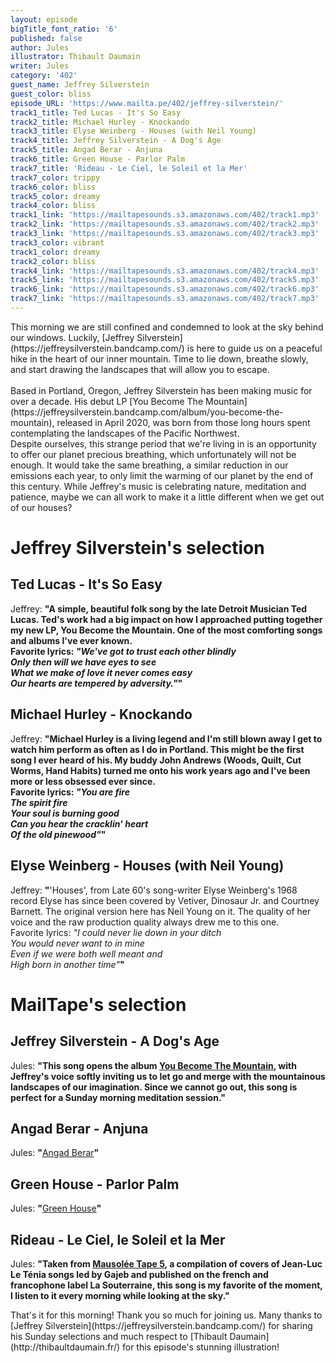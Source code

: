 ```yaml
---
layout: episode
bigTitle_font_ratio: '6'
published: false
author: Jules
illustrator: Thibault Daumain
writer: Jules
category: '402'
guest_name: Jeffrey Silverstein
guest_color: bliss
episode_URL: 'https://www.mailta.pe/402/jeffrey-silverstein/'
track1_title: Ted Lucas - It's So Easy
track2_title: Michael Hurley - Knockando
track3_title: Elyse Weinberg - Houses (with Neil Young)
track4_title: Jeffrey Silverstein - A Dog's Age
track5_title: Angad Berar - Anjuna
track6_title: Green House - Parlor Palm
track7_title: 'Rideau - Le Ciel, le Soleil et la Mer'
track7_color: trippy
track6_color: bliss
track5_color: dreamy
track4_color: bliss
track1_link: 'https://mailtapesounds.s3.amazonaws.com/402/track1.mp3'
track2_link: 'https://mailtapesounds.s3.amazonaws.com/402/track2.mp3'
track3_link: 'https://mailtapesounds.s3.amazonaws.com/402/track3.mp3'
track3_color: vibrant
track1_color: dreamy
track2_color: bliss
track4_link: 'https://mailtapesounds.s3.amazonaws.com/402/track4.mp3'
track5_link: 'https://mailtapesounds.s3.amazonaws.com/402/track5.mp3'
track6_link: 'https://mailtapesounds.s3.amazonaws.com/402/track6.mp3'
track7_link: 'https://mailtapesounds.s3.amazonaws.com/402/track7.mp3'
---
```

<p id="introduction"> This morning we are still confined and condemned to look at the sky behind our windows. Luckily, [Jeffrey Silverstein](https://jeffreysilverstein.bandcamp.com/) is here to guide us on a peaceful hike in the heart of our inner mountain. Time to lie down, breathe slowly, and start drawing the landscapes that will allow you to escape. 
<br><br>
Based in Portland, Oregon, Jeffrey Silverstein has been making music for over a decade. His debut LP [You Become The Mountain](https://jeffreysilverstein.bandcamp.com/album/you-become-the-mountain), released in April 2020, was born from those long hours spent contemplating the landscapes of the Pacific Northwest. <br>
Despite ourselves, this strange period that we're living in is an opportunity to offer our planet precious breathing, which unfortunately will not be enough. It would take the same breathing, a similar reduction in our emissions each year, to only limit the warming of our planet by the end of this century. While Jeffrey's music is celebrating nature, meditation and patience, maybe we can all work to make it a little different when we get out of our houses?
</p>


# Jeffrey Silverstein's selection

## Ted Lucas - It's So Easy
Jeffrey: **"**A simple, beautiful folk song by the late Detroit Musician Ted Lucas. Ted's work had a big impact on how I approached putting together my new LP, You Become the Mountain. One of the most comforting songs and albums I've ever known.<br>
Favorite lyrics:
<i>"We've got to trust each other blindly<br>
Only then will we have eyes to see<br>
What we make of love it never comes easy<br>
Our hearts are tempered by adversity."</i>**"**

## Michael Hurley - Knockando
Jeffrey: **"**Michael Hurley is a living legend and I'm still blown away I get to watch him perform as often as I do in Portland. This might be the first song I ever heard of his. My buddy John Andrews (Woods, Quilt, Cut Worms, Hand Habits) turned me onto his work years ago and I've been more or less obsessed ever since.<br>
Favorite lyrics:
<i>"You are fire<br>
The spirit fire<br>
Your soul is burning good<br>
Can you hear the cracklin' heart<br>
Of the old pinewood"</i>**"**

## Elyse Weinberg - Houses (with Neil Young)
Jeffrey: **"**'Houses', from Late 60's song-writer Elyse Weinberg's 1968 record Elyse has since been covered by Vetiver, Dinosaur Jr. and Courtney Barnett. The original version here has Neil Young on it. The quality of her voice and the raw production quality always drew me to this one. <br>
Favorite lyrics:
<i>"I could never lie down in your ditch<br>
You would never want to in mine<br>
Even if we were both well meant and<br>
High born in another time"</i>**"**


# MailTape's selection

## Jeffrey Silverstein - A Dog's Age
Jules: **"**This song opens the album [You Become The Mountain](https://jeffreysilverstein.bandcamp.com/album/you-become-the-mountain), with Jeffrey's voice softly inviting us to let go and merge with the mountainous landscapes of our imagination. Since we cannot go out, this song is perfect for a Sunday morning meditation session.**"**

## Angad Berar - Anjuna
Jules: **"**[Angad Berar](https://angadberar.bandcamp.com/)**"**

## Green House - Parlor Palm
Jules: **"**[Green House](https://green-house.bandcamp.com/)**"**

## Rideau - Le Ciel, le Soleil et la Mer
Jules: **"**Taken from [Mausolée Tape 5](https://souterraine.biz/album/mausol-e-tape-5), a compilation of covers of Jean-Luc Le Ténia songs led by Gajeb and published on the french and francophone label La Souterraine, this song is my favorite of the moment, I listen to it every morning while looking at the sky.**"**


<p id="outroduction">That's it for this morning! Thank you so much for joining us. Many thanks to [Jeffrey Silverstein](https://jeffreysilverstein.bandcamp.com/) for sharing his Sunday selections and much respect to [Thibault Daumain](http://thibaultdaumain.fr/) for this episode's stunning illustration!</p>
